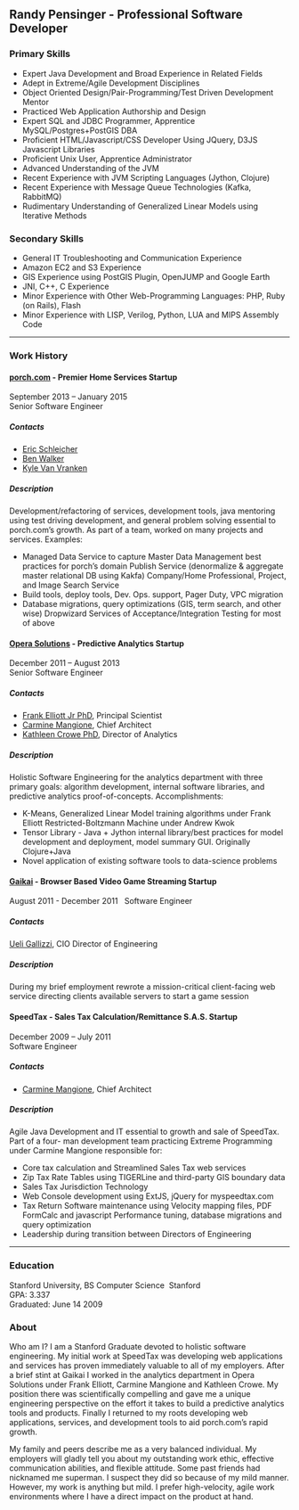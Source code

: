 ## Randy Pensinger - Professional Software Developer

### Primary Skills
* Expert Java Development and Broad Experience in Related Fields
* Adept in Extreme/Agile Development Disciplines
* Object Oriented Design/Pair-Programming/Test Driven Development Mentor
* Practiced Web Application Authorship and Design
* Expert SQL and JDBC Programmer, Apprentice MySQL/Postgres+PostGIS DBA
* Proficient HTML/Javascript/CSS Developer Using JQuery, D3JS Javascript Libraries
* Proficient Unix User, Apprentice Administrator
* Advanced Understanding of the JVM
* Recent Experience with JVM Scripting Languages (Jython, Clojure)
* Recent Experience with Message Queue Technologies (Kafka, RabbitMQ)
* Rudimentary Understanding of Generalized Linear Models using Iterative Methods

### Secondary Skills
* General IT Troubleshooting and Communication Experience
* Amazon EC2 and S3 Experience
* GIS Experience using PostGIS Plugin, OpenJUMP and Google Earth
* JNI, C++, C Experience
* Minor Experience with Other Web-Programming Languages: PHP, Ruby (on Rails), Flash
* Minor Experience with LISP, Verilog, Python, LUA and MIPS Assembly Code

<hr>

### Work History

#### [porch.com](https://www.linkedin.com/company/porch) - Premier Home Services Startup
September 2013 – January 2015  
Senior Software Engineer  

##### Contacts
* [Eric Schleicher](https://github.com/eric-schleicher) 
* [Ben Walker](https://www.linkedin.com/pub/benjamin-walker/a/502/4a6)
* [Kyle Van Vranken](https://www.linkedin.com/in/kylevanvranken)

##### Description
Development/refactoring of services, development tools, java mentoring using test driving development, and general problem solving essential to porch.com’s growth.
As part of a team, worked on many projects and services. Examples:
* Managed Data Service to capture Master Data Management best practices for porch’s domain Publish Service (denormalize & aggregate master relational DB using Kakfa) Company/Home Professional, Project, and Image Search Service
* Build tools, deploy tools, Dev. Ops. support, Pager Duty, VPC migration
* Database migrations, query optimizations (GIS, term search, and other wise) Dropwizard Services of Acceptance/Integration Testing for most of above

#### [Opera Solutions](https://www.linkedin.com/company/opera-solutions) - Predictive Analytics Startup
December 2011 – August 2013     
Senior Software Engineer  

##### Contacts
* [Frank Elliott Jr PhD](https://www.linkedin.com/pub/frank-elliott/2/ba0/490), Principal Scientist
* [Carmine Mangione](https://www.linkedin.com/pub/carmine-mangione/0/531/657), Chief Architect
* [Kathleen Crowe PhD](https://www.linkedin.com/pub/kathleen-crowe/7/a70/100), Director of Analytics

##### Description
Holistic Software Engineering for the analytics department with three primary goals: algorithm development, internal software libraries, and predictive analytics proof-of-concepts.
Accomplishments:
* K-Means, Generalized Linear Model training algorithms under Frank Elliott Restricted-Boltzmann Machine under Andrew Kwok
* Tensor Library - Java + Jython internal library/best practices for model development and deployment, model summary GUI. Originally Clojure+Java
* Novel application of existing software tools to data-science problems

#### [Gaikai](https://www.linkedin.com/company/gaikai) - Browser Based Video Game Streaming Startup
August 2011 - December 2011   
Software Engineer  

##### Contacts
[Ueli Gallizzi](https://www.linkedin.com/in/ugallizzi), CIO Director of Engineering

##### Description
During my brief employment rewrote a mission-critical client-facing web service directing clients available servers to start a game session 

#### SpeedTax - Sales Tax Calculation/Remittance S.A.S. Startup
December 2009 – July 2011   
Software Engineer

##### Contacts
* [Carmine Mangione](https://www.linkedin.com/pub/carmine-mangione/0/531/657), Chief Architect

##### Description
Agile Java Development and IT essential to growth and sale of SpeedTax. Part of a four- man development team practicing Extreme Programming under Carmine Mangione responsible for:
* Core tax calculation and Streamlined Sales Tax web services
* Zip Tax Rate Tables using TIGERLine and third-party GIS boundary data
* Sales Tax Jurisdiction Technology
* Web Console development using ExtJS, jQuery for myspeedtax.com
* Tax Return Software maintenance using Velocity mapping files, PDF FormCalc and javascript Performance tuning, database migrations and query optimization
* Leadership during transition between Directors of Engineering

<hr>

### Education
Stanford University, BS Computer Science  Stanford  
GPA: 3.337   
Graduated: June 14 2009  

### About

Who am I? I am a Stanford Graduate devoted to holistic software engineering.
My initial work at SpeedTax was developing web applications and services has proven immediately valuable to all of my employers.
After a brief stint at Gaikai I worked in the analytics department in Opera Solutions under Frank Elliott, Carmine Mangione and Kathleen Crowe.
My position there was scientifically compelling and gave me a unique engineering perspective on the effort it takes to build a predictive analytics tools and products.
Finally I returned to my roots developing web applications, services, and development tools to aid porch.com’s rapid growth.

My family and peers describe me as a very balanced individual.
My employers will gladly tell you about my outstanding work ethic, effective communication abilities, and flexible attitude.
Some past friends had nicknamed me superman. I suspect they did so because of my mild manner.
However, my work is anything but mild. I prefer high-velocity, agile work environments where I have a direct impact on the product at hand.

